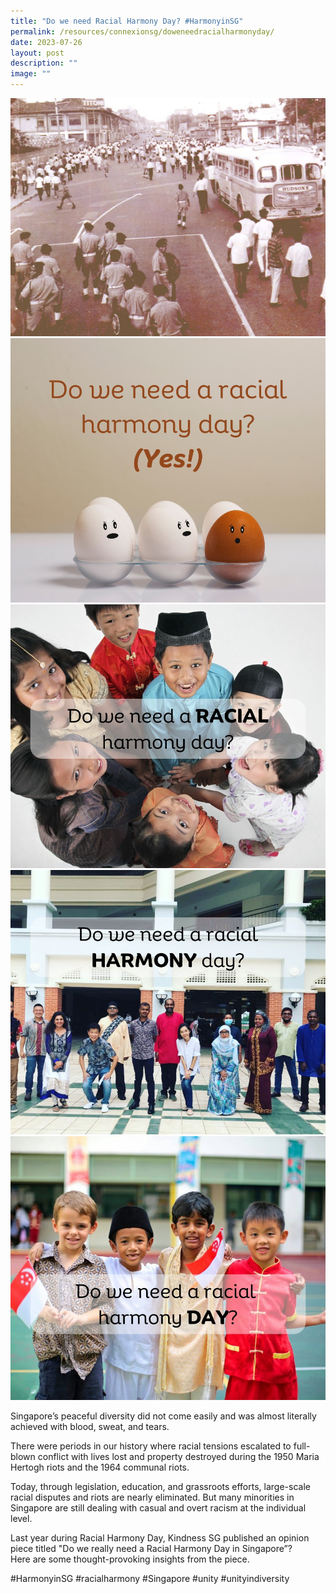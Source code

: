 ```yaml
---
title: "Do we need Racial Harmony Day? #HarmonyinSG"
permalink: /resources/connexionsg/doweneedracialharmonyday/
date: 2023-07-26
layout: post
description: ""
image: ""
---
```

![](/images/connexionsg/2023/racial%20harmony%20day%20pic%201.jpg)![](/images/connexionsg/2023/racial%20harmony%20day%202.jpg)![](/images/connexionsg/2023/racial%20harmony%20day%203.jpg)![](/images/connexionsg/2023/racial%20harmony%20day%204.jpg)![](/images/connexionsg/2023/racial%20harmony%20day%205.jpg)

Singapore’s peaceful diversity did not come easily and was almost literally achieved with blood, sweat, and tears.  

There were periods in our history where racial tensions escalated to full-blown conflict with lives lost and property destroyed during the 1950 Maria Hertogh riots and the 1964 communal riots.  

Today, through legislation, education, and grassroots efforts, large-scale racial disputes and riots are nearly eliminated. But many minorities in Singapore are still dealing with casual and overt racism at the individual level.  

Last year during Racial Harmony Day, Kindness SG published an opinion piece titled "Do we really need a Racial Harmony Day in Singapore”?  
Here are some thought-provoking insights from the piece. 

#HarmonyinSG #racialharmony #Singapore #unity #unityindiversity